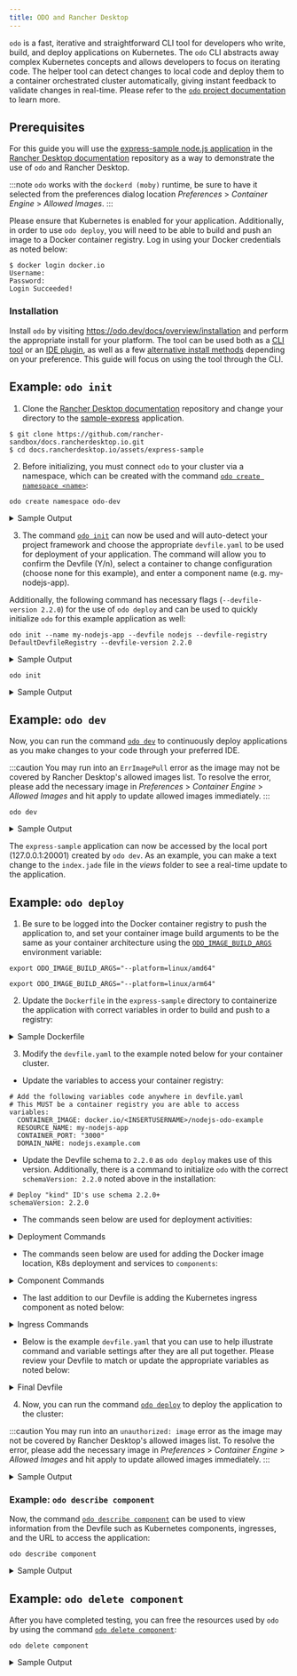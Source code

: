 ```yaml
---
title: ODO and Rancher Desktop
---
```


`odo` is a fast, iterative and straightforward CLI tool for developers who write, build, and deploy applications on Kubernetes. The `odo` CLI abstracts away complex Kubernetes concepts and allows developers to focus on iterating code. The helper tool can detect changes to local code and deploy them to a container orchestrated cluster automatically, giving instant feedback to validate changes in real-time. Please refer to the [`odo` project documentation](https://odo.dev/docs/introduction) to learn more.

## Prerequisites

For this guide you will use the [express-sample node.js application](https://github.com/rancher-sandbox/docs.rancherdesktop.io/tree/main/assets/express-sample) in the [Rancher Desktop documentation](https://github.com/rancher-sandbox/docs.rancherdesktop.io) repository as a way to demonstrate the use of `odo` and Rancher Desktop.

:::note
`odo` works with the `dockerd (moby)` runtime, be sure to have it selected from the preferences dialog location *Preferences* > *Container Engine* > *Allowed Images*.
:::

Please ensure that Kubernetes is enabled for your application. Additionally, in order to use `odo deploy`, you will need to be able to build and push an image to a Docker container registry. Log in using your Docker credentials as noted below:

```
$ docker login docker.io
Username:
Password:
Login Succeeded!
```

### Installation

Install `odo` by visiting https://odo.dev/docs/overview/installation and perform the appropriate install for your platform. The tool can be used both as a [CLI tool](https://odo.dev/docs/overview/installation#cli-installation) or an [IDE plugin](https://odo.dev/docs/overview/installation#ide-installation), as well as a few [alternative install methods](https://odo.dev/docs/overview/installation#alternative-installation-methods) depending on your preference. This guide will focus on using the tool through the CLI.

## Example: `odo init`

1. Clone the [Rancher Desktop documentation](https://github.com/rancher-sandbox/docs.rancherdesktop.io) repository and change your directory to the [sample-express](https://github.com/rancher-sandbox/docs.rancherdesktop.io/tree/main/assets/express-sample) application.

```
$ git clone https://github.com/rancher-sandbox/docs.rancherdesktop.io.git
$ cd docs.rancherdesktop.io/assets/express-sample
```

2. Before initializing, you must connect `odo` to your cluster via a namespace, which can be created with the command [`odo create namespace <name>`](https://odo.dev/docs/command-reference/create-namespace):

```
odo create namespace odo-dev
```

<details>
<summary>Sample Output</summary>

```
$ odo create namespace odo-dev
 ✓  Creating the namespace "odo-dev" [5ms]
 ✓  Namespace "odo-dev" is ready for use
 ✓  New namespace created and now using namespace: odo-dev
```

</details>

3. The command [`odo init`](https://odo.dev/docs/command-reference/init) can now be used and will auto-detect your project framework and choose the appropriate `devfile.yaml` to be used for deployment of your application. The command will allow you to confirm the Devfile (Y/n), select a container to change configuration (choose none for this example), and enter a component name (e.g. my-nodejs-app).

  Additionally, the following command has necessary flags (`--devfile-version 2.2.0`) for the use of `odo deploy` and can be used to quickly initialize `odo` for this example application as well:

```
odo init --name my-nodejs-app --devfile nodejs --devfile-registry DefaultDevfileRegistry --devfile-version 2.2.0
```

<details>
<summary>Sample Output</summary>

```
  __
 /  \__     Initializing a new component
 \__/  \    
 /  \__/    odo version: v3.13.0
 \__/

 ✓  Downloading devfile "nodejs:2.2.0" from registry "DefaultDevfileRegistry" [1s]

Your new component 'my-nodejs-app' is ready in the current directory.
To start editing your component, use 'odo dev' and open this folder in your favorite IDE.
Changes will be directly reflected on the cluster.
```

</details>

```
odo init
```

<details>
<summary>Sample Output</summary>

```
$ odo init
  __
 /  \__     Initializing a new component
 \__/  \    Files: Source code detected, a Devfile will be determined based upon source code autodetection
 /  \__/    odo version: v3.13.0
 \__/

Interactive mode enabled, please answer the following questions:
 ✓  Determining a Devfile for the current directory [910ms]
Based on the files in the current directory odo detected
Language: JavaScript
Project type: Node.js
Application ports: 3000
The devfile "nodejs:2.1.1" from the registry "DefaultDevfileRegistry" will be downloaded.
? Is this correct? Yes
 ✓  Downloading devfile "nodejs:2.1.1" from registry "DefaultDevfileRegistry" [933ms]

↪ Container Configuration "runtime":
  OPEN PORTS:
    - 3000
    - 5858
  ENVIRONMENT VARIABLES:
    - DEBUG_PORT = 5858

? Select container for which you want to change configuration? NONE - configuration is correct
? Enter component name: my-nodejs-app

You can automate this command by executing:
   odo init --name my-nodejs-app --devfile nodejs --devfile-registry DefaultDevfileRegistry --devfile-version 2.1.1

Your new component 'my-nodejs-app' is ready in the current directory.
To start editing your component, use 'odo dev' and open this folder in your favorite IDE.
Changes will be directly reflected on the cluster.
```

</details>

## Example: `odo dev`

Now, you can run the command [`odo dev`](https://odo.dev/docs/command-reference/dev) to continuously deploy applications as you make changes to your code through your preferred IDE.

:::caution
You may run into an `ErrImagePull` error as the image may not be covered by Rancher Desktop's allowed images list. To resolve the error, please add the necessary image in *Preferences* > *Container Engine* > *Allowed Images* and hit apply to update allowed images immediately.
:::

```
odo dev
```

<details>
<summary>Sample Output</summary>

```
$ odo dev
  __
 /  \__     Developing using the "my-nodejs-app" Devfile
 \__/  \    Namespace: odo-dev
 /  \__/    odo version: v3.13.0
 \__/

↪ Running on the cluster in Dev mode
I0728 13:50:53.115137   92567 starterserver.go:123] API Server started at localhost:20000/api/v1
 •  Waiting for Kubernetes resources  ...
 ⚠  Pod is Pending
 ✓  Pod is Running
 ✓  Syncing files into the container [306ms]
 ✓  Building your application in container (command: install) [3s]
 •  Executing the application (command: run)  ...
 ✓  Waiting for the application to be ready [1s]
 -  Forwarding from 127.0.0.1:20001 -> 3000


↪ Dev mode
 Status:
 Watching for changes in the current directory /Users/docs.rancherdesktop.io/assets/express-sample

 Keyboard Commands:
[Ctrl+c] - Exit and delete resources from the cluster
     [p] - Manually apply local changes to the application on the cluster
```

</details>

The `express-sample` application can now be accessed by the local port (127.0.0.1:20001) created by `odo dev`. As an example, you can make a text change to the `index.jade` file in the *views* folder to see a real-time update to the application.

## Example: `odo deploy`

1. Be sure to be logged into the Docker container registry to push the application to, and set your container image build arguments to be the same as your container architecture using the [`ODO_IMAGE_BUILD_ARGS`](https://odo.dev/docs/overview/configure/#environment-variables-controlling-odo-behavior:~:text=ODO_IMAGE_BUILD_ARGS) environment variable:

<Tabs>
<TabItem value="AMD64">

```
export ODO_IMAGE_BUILD_ARGS="--platform=linux/amd64"
```

</TabItem>
<TabItem value="ARM">

```
export ODO_IMAGE_BUILD_ARGS="--platform=linux/arm64"
```

</TabItem>
</Tabs>

2. Update the `Dockerfile` in the `express-sample` directory to containerize the application with correct variables in order to build and push to a registry:

<details>
<summary>Sample Dockerfile</summary>

```
# Install the app dependencies in a full SLE Node image
FROM registry.suse.com/bci/nodejs:16

# Copy package.json and package-lock.json
COPY package*.json ./

# Install app dependencies
RUN npm install --production

# Install app dependencies
COPY . /opt/app-root/src

ENV NODE_ENV production
ENV PORT 3000

CMD ["npm", "start"]
```

</details>

3. Modify the `devfile.yaml` to the example noted below for your container cluster.

* Update the variables to access your container registry:

```
# Add the following variables code anywhere in devfile.yaml
# This MUST be a container registry you are able to access
variables:
  CONTAINER_IMAGE: docker.io/<INSERTUSERNAME>/nodejs-odo-example
  RESOURCE_NAME: my-nodejs-app
  CONTAINER_PORT: "3000"
  DOMAIN_NAME: nodejs.example.com
```

* Update the Devfile schema to `2.2.0` as `odo deploy` makes use of this version. Additionally, there is a command to initialize `odo` with the correct `schemaVersion: 2.2.0` noted above in the installation:

```
# Deploy "kind" ID's use schema 2.2.0+
schemaVersion: 2.2.0
```

* The commands seen below are used for deployment activities:

<details>
<summary>Deployment Commands</summary>

```
# This is the main "composite" command that will run all below commands
commands:
- id: deploy
  composite:
    commands:
    - build-image
    - k8s-deployment
    - k8s-service
    - k8s-url
    group:
      isDefault: true
      kind: deploy

# Below are the commands and their respective components that they are "linked" to deploy
- id: build-image
  apply:
    component: outerloop-build
- id: k8s-deployment
  apply:
    component: outerloop-deployment
- id: k8s-service
  apply:
    component: outerloop-service
- id: k8s-url
  apply:
    component: outerloop-url
```

</details>

* The commands seen below are used for adding the Docker image location, K8s deployment and services to `components`:

<details>
<summary>Component Commands</summary>

```
# This will build the container image before deployment
- name: outerloop-build
  image:
    dockerfile:
      buildContext: ${PROJECT_SOURCE}
      rootRequired: false
      uri: ./Dockerfile
    imageName: "{{CONTAINER_IMAGE}}"
# This will create a Deployment in order to run your container image across
# the cluster.
- name: outerloop-deployment
  kubernetes:
    inlined: |
      kind: Deployment
      apiVersion: apps/v1
      metadata:
        name: {{RESOURCE_NAME}}
      spec:
        replicas: 1
        selector:
          matchLabels:
            app: {{RESOURCE_NAME}}
        template:
          metadata:
            labels:
              app: {{RESOURCE_NAME}}
          spec:
            containers:
              - name: {{RESOURCE_NAME}}
                image: {{CONTAINER_IMAGE}}
                ports:
                  - name: http
                    containerPort: {{CONTAINER_PORT}}
                    protocol: TCP
                resources:
                  limits:
                    memory: "1024Mi"
                    cpu: "500m"

# This will create a Service so your Deployment is accessible.
# Depending on your cluster, you may modify this code so it's a
# NodePort, ClusterIP or a LoadBalancer service.
- name: outerloop-service
  kubernetes:
    inlined: |
      apiVersion: v1
      kind: Service
      metadata:
        name: {{RESOURCE_NAME}}
      spec:
        ports:
        - name: "{{CONTAINER_PORT}}"
          port: {{CONTAINER_PORT}}
          protocol: TCP
          targetPort: {{CONTAINER_PORT}}
        selector:
          app: {{RESOURCE_NAME}}
        type: NodePort
```

</details>

* The last addition to our Devfile is adding the Kubernetes ingress component as noted below:

<details>
<summary>Ingress Commands</summary>

```
- name: outerloop-url
  kubernetes:
    inlined: |
      apiVersion: networking.k8s.io/v1
      kind: Ingress
      metadata:
        name: {{RESOURCE_NAME}}
      spec:
        rules:
          - host: "{{DOMAIN_NAME}}"
            http:
              paths:
                - path: "/"
                  pathType: Prefix
                  backend:
                    service:
                      name: {{RESOURCE_NAME}}
                      port:
                        number: {{CONTAINER_PORT}}
```

</details>

* Below is the example `devfile.yaml` that you can use to help illustrate command and variable settings after they are all put together. Please review your Devfile to match or update the appropriate variables as noted below:

<details>
<summary>Final Devfile</summary>

```
commands:
- exec:
    commandLine: npm install
    component: runtime
    group:
      isDefault: true
      kind: build
    workingDir: ${PROJECT_SOURCE}
  id: install
- exec:
    commandLine: npm start
    component: runtime
    group:
      isDefault: true
      kind: run
    workingDir: ${PROJECT_SOURCE}
  id: run
- exec:
    commandLine: npm run debug
    component: runtime
    group:
      isDefault: true
      kind: debug
    workingDir: ${PROJECT_SOURCE}
  id: debug
- exec:
    commandLine: npm test
    component: runtime
    group:
      isDefault: true
      kind: test
    workingDir: ${PROJECT_SOURCE}
  id: test
# This is the main "composite" command that will run all below commands
- id: deploy
  composite:
    commands:
    - build-image
    - k8s-deployment
    - k8s-service
    - k8s-url
    group:
      isDefault: true
      kind: deploy
# Below are the commands and their respective components that they are "linked" to deploy
- id: build-image
  apply:
    component: outerloop-build
- id: k8s-deployment
  apply:
    component: outerloop-deployment
- id: k8s-service
  apply:
    component: outerloop-service
- id: k8s-url
  apply:
    component: outerloop-url
components:
- container:
    args:
    - tail
    - -f
    - /dev/null
    endpoints:
    - name: http-node
      targetPort: 3000
    - exposure: none
      name: debug
      targetPort: 5858
    env:
    - name: DEBUG_PORT
      value: "5858"
    image: registry.suse.com/bci/nodejs:16:latest
    memoryLimit: 1024Mi
    mountSources: true
  name: runtime
# This will build the container image before deployment
- name: outerloop-build
  image:
    dockerfile:
      buildContext: ${PROJECT_SOURCE}
      rootRequired: false
      uri: ./Dockerfile
    imageName: "{{CONTAINER_IMAGE}}"
# This will create a Deployment in order to run your container image across
# the cluster.
- name: outerloop-deployment
  kubernetes:
    inlined: |
      kind: Deployment
      apiVersion: apps/v1
      metadata:
        name: {{RESOURCE_NAME}}
      spec:
        replicas: 1
        selector:
          matchLabels:
            app: {{RESOURCE_NAME}}
        template:
          metadata:
            labels:
              app: {{RESOURCE_NAME}}
          spec:
            containers:
              - name: {{RESOURCE_NAME}}
                image: {{CONTAINER_IMAGE}}
                ports:
                  - name: http
                    containerPort: {{CONTAINER_PORT}}
                    protocol: TCP
                resources:
                  limits:
                    memory: "1024Mi"
                    cpu: "500m"

# This will create a Service so your Deployment is accessible.
# Depending on your cluster, you may modify this code so it's a
# NodePort, ClusterIP or a LoadBalancer service.
- name: outerloop-service
  kubernetes:
    inlined: |
      apiVersion: v1
      kind: Service
      metadata:
        name: {{RESOURCE_NAME}}
      spec:
        ports:
        - name: "{{CONTAINER_PORT}}"
          port: {{CONTAINER_PORT}}
          protocol: TCP
          targetPort: {{CONTAINER_PORT}}
        selector:
          app: {{RESOURCE_NAME}}
        type: NodePort
- name: outerloop-url
  kubernetes:
    inlined: |
      apiVersion: networking.k8s.io/v1
      kind: Ingress
      metadata:
        name: {{RESOURCE_NAME}}
      spec:
        rules:
          - host: "{{DOMAIN_NAME}}"
            http:
              paths:
                - path: "/"
                  pathType: Prefix
                  backend:
                    service:
                      name: {{RESOURCE_NAME}}
                      port:
                        number: {{CONTAINER_PORT}}
metadata:
  description: Stack with Node.js 16
  displayName: Node.js Runtime
  icon: https://nodejs.org/static/images/logos/nodejs-new-pantone-black.svg
  language: JavaScript
  name: my-node-app
  projectType: Node.js
  tags:
  - Node.js
  - Express
  - ubi8
  version: 2.1.1
schemaVersion: 2.2.0
starterProjects:
- git:
    remotes:
      origin: https://github.com/odo-devfiles/nodejs-ex.git
  name: nodejs-starter
# Add the following variables code anywhere in devfile.yaml
# This MUST be a container registry you are able to access
variables:
  CONTAINER_IMAGE: docker.io/<INSERTUSERNAME>/node-odo-example
  RESOURCE_NAME: my-node-app
  CONTAINER_PORT: "3000"
  DOMAIN_NAME: node.example.com
  ```

</details>

4. Now, you can run the command [`odo deploy`](https://odo.dev/docs/command-reference/deploy) to deploy the application to the cluster:

:::caution
You may run into an `unauthorized: image` error as the image may not be covered by Rancher Desktop's allowed images list. To resolve the error, please add the necessary image in *Preferences* > *Container Engine* > *Allowed Images* and hit apply to update allowed images immediately.
:::

<details>
<summary>Sample Output</summary>

```
$ odo deploy
  __
 /  \__     Running the application in Deploy mode using my-node-app Devfile
 \__/  \    Namespace: odo-dev
 /  \__/    odo version: v3.13.0
 \__/

↪ Building & Pushing Image: docker.io/arjsin/nodejs-odo-example
 •  Building image locally  ...
[+] Building 2.7s (9/9) FINISHED                                                
 => [internal] load build definition from Dockerfile                       0.0s
 => => transferring dockerfile: 405B                                       0.0s
 => [internal] load .dockerignore                                          0.0s
 => => transferring context: 364B                                          0.0s
 => [internal] load metadata for registry.suse.com/bci/nodejs:16           2.2s
 => [1/4] FROM registry.suse.com/bci/nodejs:16@sha256:dda0e616a0fcb3dc589  0.0s
 => [internal] load build context                                          0.0s
 => => transferring context: 5.14kB                                        0.0s
 => CACHED [2/4] COPY package*.json ./                                     0.0s
 => CACHED [3/4] RUN npm install --production                              0.0s
 => [4/4] COPY . /opt/app-root/src                                         0.0s
 => exporting to image                                                     0.4s
 => => exporting layers                                                    0.4s
 => => writing image sha256:c6d3ed7d9fb4736d3c4e95b54054533f79d64d3a01e65  0.0s
 => => naming to docker.io/arjsin/nodejs-odo-example                       0.0s
 ✓  Building image locally [3s]
 •  Pushing image to container registry  ...
Using default tag: latest
The push refers to repository [docker.io/arjsin/nodejs-odo-example]
20658d9b13ba: Pushed 
7b1ee26c3aea: Pushed 
067890bef08d: Pushed 
d08e96dfc7bc: Pushed 
174c0e293bd0: Pushed 
latest: digest: sha256:ca598fc0c5278e8d00cba41e14914f1d3f7a3561bd4a324f2ffcd33b166135ad size: 1368
 ✓  Pushing image to container registry [30s]

↪ Deploying Kubernetes Component: my-node-app
 ✓  Creating resource Deployment/my-node-app 

↪ Deploying Kubernetes Component: my-node-app
 ✓  Creating resource Service/my-node-app 

↪ Deploying Kubernetes Component: my-node-app
 ✓  Creating resource Ingress/my-node-app 

Your Devfile has been successfully deployed
```

</details>

### Example: `odo describe component`

Now, the command [`odo describe component`](https://odo.dev/docs/command-reference/describe-component) can be used to view information from the Devfile such as Kubernetes components, ingresses, and the URL to access the application:

```
odo describe component
```

<details>
<summary>Sample Output</summary>

```
$ odo describe component
Name: my-nodejs-app
Display Name: Node.js Runtime
Project Type: Node.js
Language: JavaScript
Version: 2.2.0
Description: Node.js 18 application
Tags: Node.js, Express, ubi8

Running in: None

Supported odo features:
 •  Dev: true
 •  Deploy: false
 •  Debug: true

Commands:
 •  install
      Type: exec
      Group: build
      Command Line: "npm install"
      Component: runtime
      Component Type: container
 •  run
      Type: exec
      Group: run
      Command Line: "npm start"
      Component: runtime
      Component Type: container
 •  debug
      Type: exec
      Group: debug
      Command Line: "npm run debug"
      Component: runtime
      Component Type: container
 •  test
      Type: exec
      Group: test
      Command Line: "npm test"
      Component: runtime
      Component Type: container

Container components:
 •  runtime
    Source Mapping: /projects
```

</details>

## Example: `odo delete component`

After you have completed testing, you can free the resources used by `odo` by using the command [`odo delete component`](https://odo.dev/docs/command-reference/delete-component):

```
odo delete component
```

<details>
<summary>Sample Output</summary>

```
$ odo delete component
Searching resources to delete, please wait...
This will delete "my-node-app" from the namespace "odo-dev".
 •  The following resources will get deleted from cluster:
 •  	- Deployment: my-node-app
 •  	- Service: my-node-app
 •  	- Ingress: my-node-app

? Are you sure you want to delete "my-node-app" and all its resources? Yes
 ✓  Deleting resources from cluster [52ms]
The component "my-node-app" is successfully deleted from namespace "odo-dev"
```

</details>

